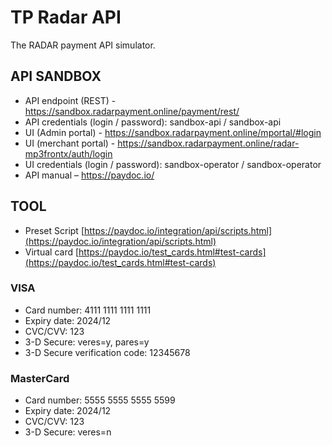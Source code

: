 # TP Radar API

The RADAR payment API simulator.

## API SANDBOX

- API endpoint (REST)  - https://sandbox.radarpayment.online/payment/rest/
- API credentials (login / password): sandbox-api / sandbox-api
- UI (Admin portal) - https://sandbox.radarpayment.online/mportal/#login
- UI (merchant portal) - https://sandbox.radarpayment.online/radar-mp3frontx/auth/login
- UI credentials (login / password): sandbox-operator / sandbox-operator
- API manual – https://paydoc.io/

## TOOL

- Preset Script [https://paydoc.io/integration/api/scripts.html](https://paydoc.io/integration/api/scripts.html)
- Virtual card [https://paydoc.io/test_cards.html#test-cards](https://paydoc.io/test_cards.html#test-cards)

### VISA

- Card number: 4111 1111 1111 1111
- Expiry date: 2024/12
- CVC/CVV: 123
- 3-D Secure: veres=y, pares=y
- 3-D Secure verification code: 12345678

### MasterCard

- Card number: 5555 5555 5555 5599
- Expiry date: 2024/12
- CVC/CVV: 123
- 3-D Secure: veres=n
